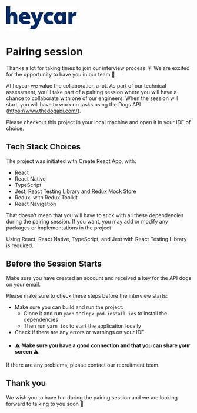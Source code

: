 ![heycar](assets/heycar-logo.png)

# Pairing session

Thanks a lot for taking times to join our interview process ☀️
We are excited for the opportunity to have you in our team 🚀

At heycar we value the collaboration a lot.
As part of our technical assessment, you'll take part of a pairing session where you will have a chance to collaborate with one of our engineers.
When the session will start, you will have to work on tasks using the Dogs API (https://www.thedogapi.com/).

Please checkout this project in your local machine and open it in your IDE of choice.

## Tech Stack Choices

The project was initiated with Create React App, with:

- React
- React Native
- TypeScript
- Jest, React Testing Library and Redux Mock Store
- Redux, with Redux Toolkit
- React Navigation

That doesn't mean that you will have to stick with all these dependencies during the pairing
session. If you want, you may add or modify any packages or implementations in the project.

Using React, React Native, TypeScript, and Jest with React Testing Library is required.

## Before the Session Starts

Make sure you have created an account and received a key for the API dogs on your email.

Please make sure to check these steps before the interview starts:

- Make sure you can build and run the project:
  - Clone it and run `yarn` and `npx pod-install ios` to install the dependencies
  - Then run `yarn ios` to start the application locally
- Check if there are any errors or warnings on your IDE
- #### ⚠️ Make sure you have a good connection and that you can share your screen ⚠️

If there are any problems, please contact our recruitment team.

##  Thank you

We wish you to have fun during the pairing session and we are looking forward to talking to you soon 🎉
